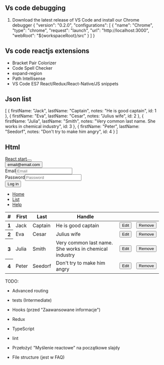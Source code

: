 ## Vs code debugging

1. Download the latest release of VS Code and install our Chrome debugger
{
    "version": "0.2.0",
    "configurations": [
        {
            "name": "Chrome",
            "type": "chrome",
            "request": "launch",
            "url": "http://localhost:3000",
            "webRoot": "${workspaceRoot}/src"
        }
    ]
}

## Vs code reactjs extensions

- Bracket Pair Colorizer
- Code Spell Checker
- expand-region
- Path Intellisense
- VS Code ES7 React/Redux/React-Native/JS snippets

## Json list

[
    { firstName: "Jack", lastName: "Captain", notes: "He is good captain", id: 1 },
    { firstName: "Eva", lastName: "Cesar", notes: "Julius wife", id: 2 },
    { firstName: "Julia", lastName: "Smith", notes: "Very common last name. She works in chemical industry", id: 3 },
    { firstName: "Peter", lastName: "Seedorf", notes: "Don't try to make him angry", id: 4 }
]

## Html

<div id="root">
    <div>
        <nav class="navbar navbar-expand-lg navbar-light bg-light"><a class="navbar-brand" href="#">React
                start</a><button class="navbar-toggler collapsed" type="button" data-toggle="collapse"
                data-target="#navbarNav" aria-controls="navbarNav" aria-expanded="false"
                aria-label="Toggle navigation"><span class="navbar-toggler-icon"></span></button>
            <div class="account">
                <div class="dropdown dropleft"><button class="btn btn-light dropdown-toggle" type="button"
                        id="dropdownMenu2" data-toggle="dropdown" aria-haspopup="true" aria-expanded="false">email@email.com</button>
                    <div class="dropdown-menu" aria-labelledby="dropdownMenu2">
                        <div class="row">
                            <div class="col-1"></div>
                            <div class="col-10">
                                <form>
                                    <div class="form-row">
                                        <div class="form-group row">
                                            <div><label for="input_email">Email</label><input class="form-control "
                                                    id="inputEmail4" placeholder="Email" value=""></div>
                                        </div>
                                        <div class="form-group row">
                                            <div><label for="input_psw">Password</label><input type="password"
                                                    class="form-control " id="inputEmail4" placeholder="Password"
                                                    value=""></div>
                                        </div>
                                    </div>
                                    <div class="right"><button type="submit" class="btn btn-primary margin-left">Log
                                            in</button></div>
                                </form>
                            </div>
                            <div class="col-1"></div>
                        </div>
                    </div>
                </div>
            </div>
            <div class="navbar-collapse collapse" id="navbarNav">
                <ul class="navbar-nav">
                    <li class="nav-item"><a class="nav-link" href="/">Home</a></li>
                    <li class="nav-item"><a class="nav-link" href="/list">List</a></li>
                    <li class="nav-item"><a class="nav-link" href="/help">Help</a></li>
                </ul>
            </div>
        </nav>
        <div>
            <div>
                <table class="table">
                    <thead class="thead-dark">
                        <tr>
                            <th scope="col">#</th>
                            <th scope="col">First</th>
                            <th scope="col">Last</th>
                            <th scope="col">Handle</th>
                            <th scope="col"></th>
                            <th scope="col"></th>
                        </tr>
                    </thead>
                    <tbody>
                        <tr id="row_undefined">
                            <th scope="row">1</th>
                            <td>Jack</td>
                            <td>Captain</td>
                            <td>He is good captain</td>
                            <td><button class="btn btn-info">Edit</button></td>
                            <td><button class="btn btn-danger">Remove</button></td>
                        </tr>
                        <tr id="row_undefined">
                            <th scope="row">2</th>
                            <td>Eva</td>
                            <td>Cesar</td>
                            <td>Julius wife</td>
                            <td><button class="btn btn-info">Edit</button></td>
                            <td><button class="btn btn-danger">Remove</button></td>
                        </tr>
                        <tr id="row_undefined">
                            <th scope="row">3</th>
                            <td>Julia</td>
                            <td>Smith</td>
                            <td>Very common last name. She works in chemical industry</td>
                            <td><button class="btn btn-info">Edit</button></td>
                            <td><button class="btn btn-danger">Remove</button></td>
                        </tr>
                        <tr id="row_undefined">
                            <th scope="row">4</th>
                            <td>Peter</td>
                            <td>Seedorf</td>
                            <td>Don't try to make him angry</td>
                            <td><button class="btn btn-info">Edit</button></td>
                            <td><button class="btn btn-danger">Remove</button></td>
                        </tr>
                    </tbody>
                </table>
            </div>
        </div>
    </div>
</div>


TODO: 
- Advanced routing
- tests (Intermediate)
- Hooks (przed "Zaawansowane informacje")
- Redux
- TypeScript
- lint


- Przełożyć "Myślenie reactowe" na początkowe slajdy
- File structure (jest w FAQ)

